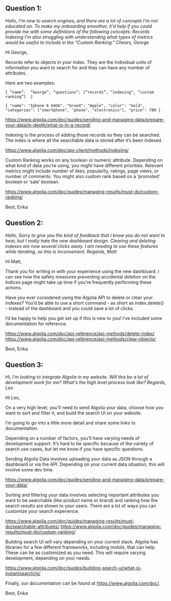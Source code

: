 ## Question 1:

<p><em>
Hello,
I'm new to search engines, and there are a lot of concepts I'm not educated on. To make my onboarding smoother, it'd help if you could provide me with some definitions of the following concepts:
Records
Indexing
I'm also struggling with understanding what types of metrics would be useful to include in the "Custom Ranking."
Cheers, George  
</em></p>


Hi George,

Records refer to objects in your index. They are the individual units of information you want to search for and they can have any number of attributes.

Here are two examples:

`{
“name”:  “George”,
“questions”: [“records”, “indexing”, “custom ranking”] 
}`

`{
  "name": "Iphone 6 64Gb",
  "brand": "Apple",
  "color": "Gold",
  "categories": ["smartphone", "phone", "electronics"],
  "price": 789
}`

https://www.algolia.com/doc/guides/sending-and-managing-data/prepare-your-data/in-depth/what-is-in-a-record/

Indexing is the process of adding those records so they can be searched. The index is where all the searchable data is stored after it’s been indexed. 

https://www.algolia.com/doc/api-client/methods/indexing/

Custom Ranking works on any boolean or numeric attribute. Depending on what kind of data you’re using, you might have different priorities. Relevant metrics might include number of likes, popularity, ratings, page views, or number of comments. You might also custom rank based on a ‘promoted’ boolean or ‘sale’ boolean. 

https://www.algolia.com/doc/guides/managing-results/must-do/custom-ranking/

Best, Erika

## Question 2: 

<p><em>
Hello,
Sorry to give you the kind of feedback that I know you do not want to hear, but I really hate the new dashboard design. Clearing and deleting indexes are now several clicks away. I am needing to use these features while iterating, so this is inconvenient.
Regards, Matt  
</em></p>

Hi Matt, 

Thank you for writing in with your experience using the new dashboard. I can see how the safety measures preventing accidental deletion on the Indices page might take up time if you’re frequently performing these actions. 

Have you ever considered using the Algolia API to delete or clear your indexes? You’d be able to use a short command - as short as index.delete() - instead of the dashboard and you could save a lot of clicks. 
 
I’d be happy to help you get set up if this is new to you! I’ve included some documentation for reference. 

https://www.algolia.com/doc/api-reference/api-methods/delete-index/
https://www.algolia.com/doc/api-reference/api-methods/clear-objects/

Best, Erika

## Question 3: 

<p><em>
Hi,
I'm looking to integrate Algolia in my website. Will this be a lot of development work for me? What's the high level process look like?
Regards, Leo  
</em></p>

<p>
Hi Leo, 
 
On a very high level, you’ll need to send Algolia your data, choose how you want to sort and filter it, and build the search UI on your website. 
 
I’m going to go into a little more detail and share some links to documentation. 
 
Depending on a number of factors, you’ll have varying needs of development support. It’s hard to be specific because of the variety of search use cases, but let me know if you have specific questions. 
 
Sending Algolia Data involves uploading your data as JSON through a dashboard or via the API. Depending on your current data situation, this will involve some dev time. 
 
https://www.algolia.com/doc/guides/sending-and-managing-data/prepare-your-data/
 
Sorting and filtering your data involves selecting important attributes you want to be searchable (like product name or brand) and ranking how the search results are shown to your users. There are a lot of ways you can customize your search experience. 
 
https://www.algolia.com/doc/guides/managing-results/must-do/searchable-attributes/
https://www.algolia.com/doc/guides/managing-results/must-do/custom-ranking/
 
Building search UI will vary depending on your current stack. Algolia has libraries for a few different frameworks, including mobile, that can help. These can be as customized as you need. This will require varying development, depending on your needs. 
 
https://www.algolia.com/doc/guides/building-search-ui/what-is-instantsearch/js/
 
Finally, our documentation can be found at https://www.algolia.com/doc/. 

Best, Erika
</p>